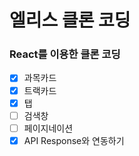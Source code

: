# 엘리스 클론 코딩

### React를 이용한 클론 코딩

- [x] 과목카드
- [x] 트랙카드
- [x] 탭
- [ ] 검색창
- [ ] 페이지네이션
- [x] API Response와 연동하기

